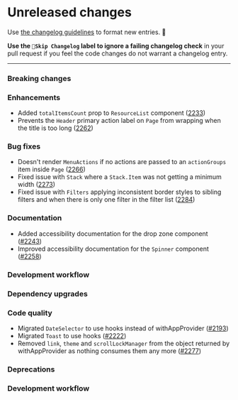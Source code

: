 # Unreleased changes

Use [the changelog guidelines](https://git.io/polaris-changelog-guidelines) to format new entries. 💜

**Use the `🤖Skip Changelog` label to ignore a failing changelog check** in your pull request if you feel the code changes do not warrant a changelog entry.

---

### Breaking changes

### Enhancements

- Added `totalItemsCount` prop to `ResourceList` component ([2233](https://github.com/Shopify/polaris-react/pull/2233))
- Prevents the `Header` primary action label on `Page` from wrapping when the title is too long ([2262](https://github.com/Shopify/polaris-react/pull/2262))

### Bug fixes

- Doesn't render `MenuActions` if no actions are passed to an `actionGroups` item inside `Page` ([2266](https://github.com/Shopify/polaris-react/pull/2266))
- Fixed issue with `Stack` where a `Stack.Item` was not getting a minimum width ([2273](https://github.com/Shopify/polaris-react/pull/2273))
- Fixed issue with `Filters` applying inconsistent border styles to sibling filters and when
  there is only one filter in the filter list ([2284](https://github.com/Shopify/polaris-react/pull/2284))

### Documentation

- Added accessibility documentation for the drop zone component ([#2243](https://github.com/Shopify/polaris-react/pull/2243))
- Improved accessibility documentation for the `Spinner` component ([#2258](https://github.com/Shopify/polaris-react/pull/2258))

### Development workflow

### Dependency upgrades

### Code quality

- Migrated `DateSelector` to use hooks instead of withAppProvider ([#2193](https://github.com/Shopify/polaris-react/pull/2193))
- Migrated `Toast` to use hooks ([#2222](https://github.com/Shopify/polaris-react/pull/2222))
- Removed `link`, `theme` and `scrollLockManager` from the object returned by withAppProvider as nothing consumes them any more ([#2277](https://github.com/Shopify/polaris-react/pull/2277))

### Deprecations

### Development workflow
